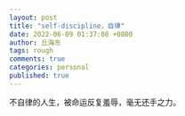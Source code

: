 ```yaml
---
layout: post
title: "self-discipline，自律"
date: 2022-06-09 01:37:08 +0800
author: 丘海东 
tags: rough
comments: true
categories: personal
published: true
---
```

不自律的人生，被命运反复羞辱，毫无还手之力。
